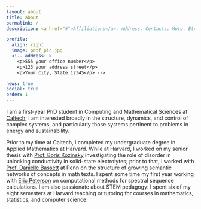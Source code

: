 ```yaml
---
layout: about
title: about
permalink: /
description: <a href="#">Affiliations</a>. Address. Contacts. Moto. Etc.

profile:
  align: right
  image: prof_pic.jpg
  <!-- address: >
    <p>555 your office number</p>
    <p>123 your address street</p>
    <p>Your City, State 12345</p> -->

news: true
social: true
order: 1
---
```


I am a first-year PhD student in Computing and Mathematical Sciences at [Caltech](http://www.cms.caltech.edu/); I am interested broadly in the structure, dynamics, and control of complex systems, and particularly those systems pertinent to problems in energy and sustainability.

Prior to my time at Caltech, I completed my undergraduate degree in Applied Mathematics at Harvard. While at Harvard, I worked on my senior thesis with [Prof. Boris Kozinsky](https://bkoz.seas.harvard.edu/group/PrincipalInvestigator) investigating the role of disorder in unlocking conductivity in solid-state electrolytes; prior to that, I worked with [Prof. Danielle Bassett](https://complexsystemsupenn.com/personal) at Penn on the structure of growing semantic networks of concepts in math texts. I spent some time my first year working with [Eric Peterson](https://chromotopy.org/) on computational methods for spectral sequence calculations. I am also passionate about STEM pedagogy: I spent six of my eight semesters at Harvard teaching or tutoring for courses in mathematics, statistics, and computer science.
